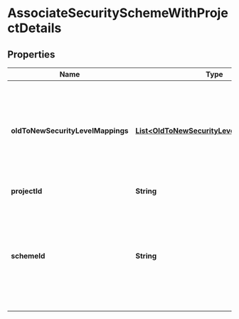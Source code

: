 # AssociateSecuritySchemeWithProjectDetails

## Properties
Name | Type | Description | Notes
------------ | ------------- | ------------- | -------------
**oldToNewSecurityLevelMappings** | [**List&lt;OldToNewSecurityLevelMappingsBean&gt;**](OldToNewSecurityLevelMappingsBean.md) | The list of scheme levels which should be remapped to new levels of the issue security scheme. |  [optional]
**projectId** | **String** | The ID of the project. | 
**schemeId** | **String** | The ID of the issue security scheme. Providing null will clear the association with the issue security scheme. | 
